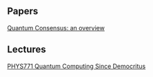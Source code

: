 ## Papers
[Quantum Consensus: an overview](https://arxiv.org/pdf/2101.04192)

## Lectures
[PHYS771 Quantum Computing Since Democritus](https://www.scottaaronson.com/democritus/)
